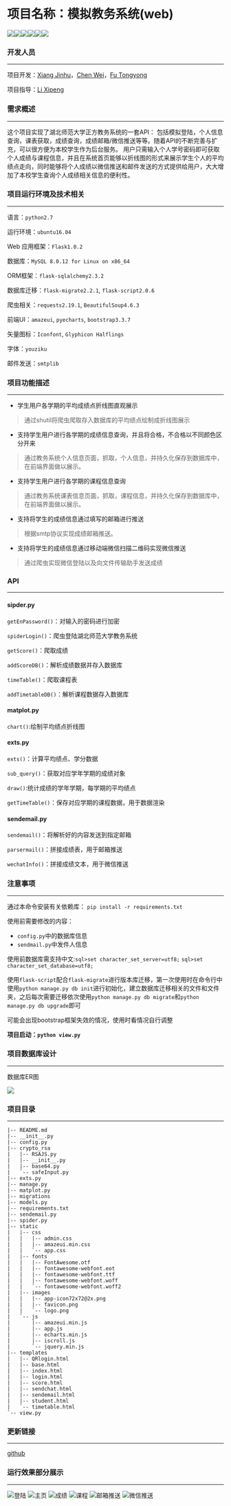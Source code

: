 # 项目名称：模拟教务系统(web)  
[![](https://travis-ci.org/Alamofire/Alamofire.svg?branch=master)](https://travis-ci.org/Alamofire/Alamofire)![](https://img.shields.io/badge/python-2.7-orange.svg)![](https://img.shields.io/badge/github-@Edusystem-blue.svg?colorA=abcdef)![](https://img.shields.io/badge/platform-flask-lightgrey.svg)![](https://img.shields.io/badge/HBNU-jwxt-red.svg)![](https://travis-ci.org/Alamofire/Alamofire.svg?branch=master)

### 开发人员
---

项目开发：[Xiang Jinhu](https://github.com/chirsxjh)，[Chen Wei](https://github.com/Cris0525)，[Fu Tongyong](https://github.com/CANYOUFINDIT)

项目指导：[Li Xipeng](https://github.com/hahaps)

### 需求概述
---
这个项目实现了湖北师范大学正方教务系统的一套API： 包括模拟登陆，个人信息查询，课表获取，成绩查询，成绩邮箱/微信推送等等。随着API的不断完善与扩充，可以很方便为本校学生作为后台服务。 
用户只需输入个人学号密码即可获取个人成绩与课程信息，并且在系统首页能够以折线图的形式来展示学生个人的平均绩点走向，同时能够将个人成绩以微信推送和邮件发送的方式提供给用户，大大增加了本校学生查询个人成绩相关信息的便利性。

### 项目运行环境及技术相关
---
语言：`python2.7`

运行环境：`ubuntu16.04`

Web 应用框架：`Flask1.0.2`

数据库：`MySQL 8.0.12 for Linux on x86_64`

ORM框架：`flask-sqlalchemy2.3.2`

数据库迁移：`flask-migrate2.2.1`, `flask-script2.0.6`

爬虫相关：`requests2.19.1`, `BeautifulSoup4.6.3`

前端UI：`amazeui`, `pyecharts`, `bootstrap3.3.7`

矢量图标：`Iconfont`, `Glyphicon Halflings`

字体：`youziku`

邮件发送：`smtplib`


### 项目功能描述
---

* 学生用户各学期的平均成绩点折线图直观展示
>通过shutil将爬虫爬取存入数据库的平均绩点绘制成折线图展示
* 支持学生用户进行各学期的成绩信息查询，并且将合格，不合格以不同颜色区分开来
> 通过教务系统个人信息页面，抓取，个人信息，并持久化保存到数据库中，在前端界面做以展示。
* 支持学生用户进行各学期的课程信息查询
> 通过教务系统课表信息页面，抓取，课程信息，并持久化保存到数据库中，在前端界面做以展示。
* 支持将学生的成绩信息通过填写的邮箱进行推送
> 根据smtp协议实现成绩邮箱推送。
* 支持将学生的成绩信息通过移动端微信扫描二维码实现微信推送
> 通过爬虫实现微信登陆以及向文件传输助手发送成绩

### API
---

#### sipder.py

`getEnPassword()`：对输入的密码进行加密

`spiderLogin()`：爬虫登陆湖北师范大学教务系统

`getScore()`：爬取成绩

`addScoreDB()`：解析成绩数据并存入数据库

`timeTable()`：爬取课程表

`addTimetableDB()`：解析课程数据存入数据库

#### matplot.py

`chart()`:绘制平均绩点折线图

#### exts.py
`exts()`：计算平均绩点、学分数据

`sub_query()`：获取对应学年学期的成绩对象

`draw()`:统计成绩的学年学期，每学期的平均绩点

`getTimeTable()`：保存对应学期的课程数据，用于数据渲染

#### sendemail.py

`sendemail()`：将解析好的内容发送到指定邮箱

`parsermail()`：拼接成绩表，用于邮箱推送

`wechatInfo()`：拼接成绩文本，用于微信推送

### 注意事项
---

通过本命令安装有关依赖库：
`pip install -r requirements.txt`

使用前需要修改的内容：
- `config.py`中的数据库信息
- `sendmail.py`中发件人信息

使用前数据库需支持中文:`sql>set character_set_server=utf8;` `sql>set character_set_database=utf8;`

使用`flask-script`配合`flask-migrate`进行版本库迁移，第一次使用时在命令行中使用`python manage.py db init`进行初始化，建立数据库迁移相关的文件和文件夹，之后每次需要迁移依次使用`python manage.py db migrate`和`python manage.py db upgrade`即可

可能会出现bootstrap框架失效的情况，使用时看情况自行调整

**项目启动：`python view.py`**

### 项目数据库设计
---

 数据库ER图

![](http://a1.qpic.cn/psb?/V13uRwZ41wvDRP/4BKeiFjdQkOUYkBlA6iIoxf3BQUW1ZzvSupBg0dS6u0!/c/dGwBAAAAAAAA&ek=1&kp=1&pt=0&bo=JQNGAgAAAAADF1A!&tl=1&vuin=2018982763&tm=1539486000&sce=60-2-2&rf=0-0)


### 项目目录
---

```
|-- README.md
|-- __init__.py
|-- config.py
|-- crypto_rsa
|   |-- RSAJS.py
|   |-- __init__.py
|   |-- base64.py
|   `-- safeInput.py
|-- exts.py
|-- manage.py
|-- matplot.py
|-- migrations
|-- models.py
|-- requirements.txt
|-- sendemail.py
|-- spider.py
|-- static
|   |-- css
|   |   |-- admin.css
|   |   |-- amazeui.min.css
|   |   `-- app.css
|   |-- fonts
|   |   |-- FontAwesome.otf
|   |   |-- fontawesome-webfont.eot
|   |   |-- fontawesome-webfont.ttf
|   |   |-- fontawesome-webfont.woff
|   |   `-- fontawesome-webfont.woff2
|   |-- images
|   |   |-- app-icon72x72@2x.png
|   |   |-- favicon.png
|   |   `-- logo.png
|   `-- js
|       |-- amazeui.min.js
|       |-- app.js
|       |-- echarts.min.js
|       |-- iscroll.js
|       `-- jquery.min.js
|-- templates
|   |-- QRlogin.html
|   |-- base.html
|   |-- index.html
|   |-- login.html
|   |-- score.html
|   |-- sendchat.html
|   |-- sendemail.html
|   |-- student.html
|   `-- timetable.html
`-- view.py
```

### 更新链接
---

[github](https://github.com/WeAreHus/HbnuEdusystem)

### 运行效果部分展示
---

![登陆](http://a1.qpic.cn/psb?/V13uRwZ41wvDRP/AOBaift4dR6PWNf6akgSmE7gC4AQHCE7b.mOKxNkuLk!/c/dDwBAAAAAAAA&ek=1&kp=1&pt=0&bo=CAaAAgAAAAADF74!&tl=1&vuin=2505888537&tm=1539493200&sce=60-2-2&rf=0-0)
![主页](http://a4.qpic.cn/psb?/V13uRwZ41wvDRP/RUEJ2YXUMoVFGK7Xu5aEWk63Fw5Wlxr4J5ugd4JvRdU!/c/dAsBAAAAAAAA&ek=1&kp=1&pt=0&bo=wAN.AQAAAAABF4w!&tl=3&vuin=2505888537&tm=1539493200&sce=60-2-2&rf=0-0)
![成绩](http://a2.qpic.cn/psb?/V13uRwZ41wvDRP/JK.k.nv1zE4Moy5blLEb*xzMNUM2r*TxmGPlfg9jB3o!/c/dA0BAAAAAAAA&ek=1&kp=1&pt=0&bo=wAONAQAAAAABF38!&tl=3&vuin=2505888537&tm=1539493200&sce=60-2-2&rf=0-0)
![课程](http://a2.qpic.cn/psb?/V13uRwZ41wvDRP/*sA50deeOO1hyv8G21T909KR3u.nU0VxGcMOjtqEYso!/c/dAkBAAAAAAAA&ek=1&kp=1&pt=0&bo=uANZAQAAAAABF9M!&tl=3&vuin=2505888537&tm=1539493200&sce=60-2-2&rf=0-0)
![邮箱推送](http://a3.qpic.cn/psb?/V13uRwZ41wvDRP/yar8BnepSAAkCfzXKLn.nB0.2.BbWiMClQHJr5D8zZQ!/c/dAoBAAAAAAAA&ek=1&kp=1&pt=0&bo=HwfQAQAAAAADF*s!&tl=1&vuin=2505888537&tm=1539493200&sce=60-2-2&rf=0-0)
![微信推送](http://a3.qpic.cn/psb?/V13uRwZ41wvDRP/D3drQPDk8v1cWVsM8PqhBdb1mzWt0MNcTUYnJh2STwo!/c/dNoAAAAAAAAA&ek=1&kp=1&pt=0&bo=JQdSAgAAAAADF0A!&tl=1&vuin=2505888537&tm=1539493200&sce=60-2-2&rf=0-0)